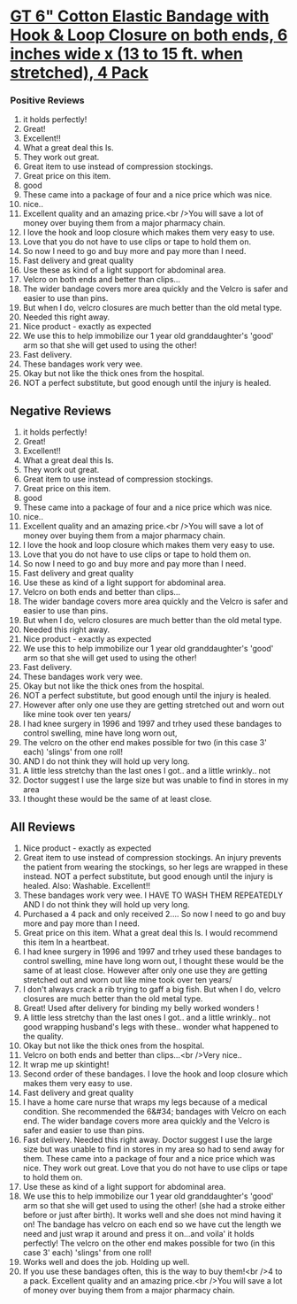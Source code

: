 # [GT 6&quot; Cotton Elastic Bandage with Hook &amp; Loop Closure on both ends, 6 inches wide x (13 to 15 ft. when stretched), 4 Pack](https://products.checkmycream.com/products/GT-6&quot;-Cotton-Elastic-Bandage-with-Hook-and-Loop-Closure-on-both-ends-6-inches-wide-x-(13-to-15-ft.-when-stretched)-4-Pack.html)

### Positive Reviews

<ol>
      <li>it holds perfectly!</li>
      <li>Great!</li>
      <li>Excellent!!</li>
      <li>What a great deal this Is.</li>
      <li>They work out great.  </li>
      <li>Great item to use instead of compression stockings.  </li>
      <li>Great price on this item.</li>
      <li>good</li>
      <li>These came into a package of four and a nice price which was nice.  </li>
      <li>nice..</li>
      <li>Excellent quality and an amazing price.&lt;br /&gt;You will save a lot of money over buying them from a major pharmacy chain.</li>
      <li>I love the hook and loop closure which makes them very easy to use.</li>
      <li>Love that you do not have to use clips or tape to hold them on.</li>
      <li>So now I need to go and buy more and pay more than I need.</li>
      <li>Fast delivery and great quality</li>
      <li>Use these as kind of a light support for abdominal area.</li>
      <li>Velcro on both ends and better than clips...</li>
      <li>The wider bandage covers more area quickly and the Velcro is safer and easier to use than pins.</li>
      <li>But when I do, velcro closures are much better than the old metal type.</li>
      <li>Needed this right away.  </li>
      <li>Nice product - exactly as expected</li>
      <li>We use this to help immobilize our 1 year old granddaughter&#x27;s &#x27;good&#x27; arm so that she will get used to using the other!</li>
      <li>Fast delivery.</li>
      <li>These bandages work very wee.</li>
      <li>Okay but not like the thick ones from the hospital.</li>
      <li>NOT a perfect substitute, but good enough until the injury is healed.  </li>
</ol>


<h2>Negative Reviews</h2>
<ol>
<li> it holds perfectly!</li>
<li> Great!</li>
<li> Excellent!!</li>
<li> What a great deal this Is.</li>
<li> They work out great.  </li>
<li> Great item to use instead of compression stockings.  </li>
<li> Great price on this item.</li>
<li> good</li>
<li> These came into a package of four and a nice price which was nice.  </li>
<li> nice..</li>
<li> Excellent quality and an amazing price.&lt;br /&gt;You will save a lot of money over buying them from a major pharmacy chain.</li>
<li> I love the hook and loop closure which makes them very easy to use.</li>
<li> Love that you do not have to use clips or tape to hold them on.</li>
<li> So now I need to go and buy more and pay more than I need.</li>
<li> Fast delivery and great quality</li>
<li> Use these as kind of a light support for abdominal area.</li>
<li> Velcro on both ends and better than clips...</li>
<li> The wider bandage covers more area quickly and the Velcro is safer and easier to use than pins.</li>
<li> But when I do, velcro closures are much better than the old metal type.</li>
<li> Needed this right away.  </li>
<li> Nice product - exactly as expected</li>
<li> We use this to help immobilize our 1 year old granddaughter&#x27;s &#x27;good&#x27; arm so that she will get used to using the other!</li>
<li> Fast delivery.</li>
<li> These bandages work very wee.</li>
<li> Okay but not like the thick ones from the hospital.</li>
<li> NOT a perfect substitute, but good enough until the injury is healed.  </li>
<li> However after only one use they are getting stretched out and worn out like mine took over ten years/</li>
<li> I had knee surgery in 1996 and 1997 and trhey used these bandages to control swelling,  mine have long worn out,  </li>
<li> The velcro on the other end makes possible for two (in this case 3&#x27; each) &#x27;slings&#x27; from one roll!</li>
<li> AND l do not think they will hold up very long.</li>
<li> A little less stretchy than the last ones I got.. and a little wrinkly.. not</li>
<li> Doctor suggest I use the large size but was unable to find in stores in my area</li>
<li> I thought these would be the same of at least close.  </li>
</ol>

<h2>All Reviews</h2>

<ol>
    <li> Nice product - exactly as expected</li>
    <li> Great item to use instead of compression stockings.  An injury prevents the patient from wearing the stockings, so her legs are wrapped in these instead.  NOT a perfect substitute, but good enough until the injury is healed.  Also: Washable.  Excellent!!</li>
    <li> These bandages work very wee. I HAVE TO WASH THEM REPEATEDLY AND l do not think they will hold up very long.</li>
    <li> Purchased a 4 pack and only received 2.... So now I need to go and buy more and pay more than I need.</li>
    <li> Great price on this item. What a great deal this Is. I would recommend this item In a heartbeat.</li>
    <li> I had knee surgery in 1996 and 1997 and trhey used these bandages to control swelling,  mine have long worn out,  I thought these would be the same of at least close.  However after only one use they are getting stretched out and worn out like mine took over ten years/</li>
    <li> I don&#x27;t always crack a rib trying to gaff a big fish.  But when I do, velcro closures are much better than the old metal type.</li>
    <li> Great! Used after delivery for binding my belly worked wonders !</li>
    <li> A little less stretchy than the last ones I got.. and a little wrinkly.. not good wrapping  husband&#x27;s legs with these.. wonder what happened to the quality.</li>
    <li> Okay but not like the thick ones from the hospital.</li>
    <li> Velcro on both ends and better than clips...&lt;br /&gt;Very nice..</li>
    <li> It wrap me up skintight!</li>
    <li> Second order of these bandages.  I love the hook and loop closure which makes them very easy to use.</li>
    <li> Fast delivery and great quality</li>
    <li> I have a home care nurse that wraps my legs because of a medical condition. She recommended the 6&amp;#34; bandages with Velcro on each end. The wider bandage covers more area quickly and the Velcro is safer and easier to use than pins.</li>
    <li> Fast delivery. Needed this right away.  Doctor suggest I use the large size but was unable to find in stores in my area so had to send away for them.  These came into a package of four and a nice price which was nice.  They work out great.  Love that you do not have to use clips or tape to hold them on.</li>
    <li> Use these as kind of a light support for abdominal area.</li>
    <li> We use this to help immobilize our 1 year old granddaughter&#x27;s &#x27;good&#x27; arm so that she will get used to using the other! (she had a stroke either before or just after birth). It works well and she does not mind having it on!  The bandage has velcro on each end so we have cut the length we need and just wrap it around and press it on...and voila&#x27; it holds perfectly! The velcro on the other end makes possible for two (in this case 3&#x27; each) &#x27;slings&#x27; from one roll!</li>
    <li> Works well and does the job.  Holding up well.</li>
    <li> If you use these bandages often, this is the way to buy them!&lt;br /&gt;4 to a pack. Excellent quality and an amazing price.&lt;br /&gt;You will save a lot of money over buying them from a major pharmacy chain.</li>
</ol>





